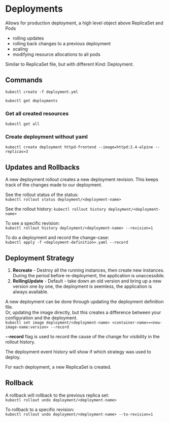 # Deployments

Allows for production deployment, a high level object above ReplicaSet and Pods
- rolling updates
- rolling back changes to a previous deployment
- scaling
- modifying resource allocations to all pods

Similar to ReplicaSet file, but with different Kind: Deployment.


## Commands
`kubectl create -f deployment.yml`

`kubectl get deployments`

### Get all created resources
`kubectl get all`

### Create deployment without yaml
`kubectl create deployment httpd-frontend --image=httpd:2.4-alpine --replicas=3`

## Updates and Rollbacks
A new deployment rollout creates a new deployment revision. This keeps track of the changes made to our deployment.

See the rollout status of the status:  
`kubectl rollout status deployment/<deployment-name>`

See the rollout history:
`kubectl rollout history deployment/<deployment-name>`  

To see a specific revision:  
`kubectl rollout history deployment/<deployment-name> --revision=1`

To do a deployment and record the change-case:  
`kubectl apply -f <deployment-definition>.yaml --record`


## Deployment Strategy
1. **Recreate** - Destroy all the running instances, then create new instances. During the period before re-deployment, the application is unaccessible.
2. **RollingUpdate** - Default - take down an old version and bring up a new version one by one, the deployment is seemless, the application is always available.

A new deployment can be done through updating the deployment definition file.  
Or, updating the image directly, but this creates a difference between your configuration and the deployment.  
`kubectl set image deployment/<deployment-name> <container-name>=<new-image-name:version> --record`   

**--record** flag is used to record the cause of the change for visibility in the rollout history.  

The deployment event history will show if which strategy was used to deploy.  

For each deployment, a new ReplicaSet is created.  

## Rollback  
A rollback will rollback to the previous replica set:    
`kubectl rollout undo deployment/<deployment-name>`  

To rollback to a specific revision:  
`kubectl rollout undo deployment/<deployment-name> --to-revision=1`  
